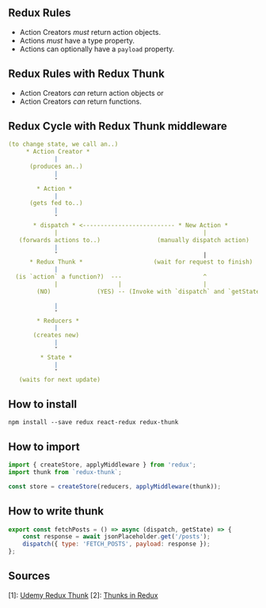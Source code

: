 ## Redux Rules
- Action Creators *must* return action objects.
- Actions *must* have a type property.
- Actions can optionally have a `payload` property.

## Redux Rules with Redux Thunk
- Action Creators *can* return action objects or
- Action Creators *can* return functions.

## Redux Cycle with Redux Thunk middleware
```yml
(to change state, we call an..)
     * Action Creator * 
             |
      (produces an..)
             |
             ˇ
        * Action *
             |
      (gets fed to..)
             |
             ˇ
       * dispatch * <-------------------------- * New Action *                             
             |                                         |
   (forwards actions to..)                (manually dispatch action)
             |
             ˇ                                         |
      * Redux Thunk *                    (wait for request to finish)
             |
  (is `action` a function?)  ---                       ^
             |                 |                       |
	    (NO)             (YES) -- (Invoke with `dispatch` and `getState`)

             |
             ˇ
        * Reducers *
             |
       (creates new)
             |
             ˇ
         * State *
             |
             ˇ
   (waits for next update)
```

## How to install
`npm install --save redux react-redux redux-thunk`

## How to import
```js
import { createStore, applyMiddleware } from 'redux';
import thunk from `redux-thunk`;

const store = createStore(reducers, applyMiddleware(thunk));
```

## How to write thunk
```js
export const fetchPosts = () => async (dispatch, getState) => {
    const response = await jsonPlaceholder.get('/posts');
    dispatch({ type: 'FETCH_POSTS', payload: response });
};
```

## Sources
[1]: [Udemy Redux Thunk](https://www.udemy.com/react-redux/learn/lecture/12586858#overview)
[2]: [Thunks in Redux](https://medium.com/fullstack-academy/thunks-in-redux-the-basics-85e538a3fe60)
